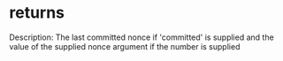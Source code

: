 # returns

Description: The last committed nonce if 'committed' is supplied and the value of the supplied nonce argument if the number is supplied